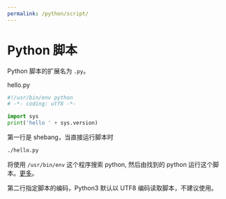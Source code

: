 ```yaml
---
permalink: /python/script/
---
```


# Python 脚本

Python 脚本的扩展名为 `.py`。

hello.py

```python
#!/usr/bin/env python
# -*- coding: utf8 -*-

import sys
print('hello ' + sys.version)
```

第一行是 shebang，当直接运行脚本时

```sh
./hello.py
```

将使用 `/usr/bin/env` 这个程序搜索 python, 然后由找到的 python 运行这个脚本。[更多](../shell/script.md)。

第二行指定脚本的编码，Python3 默认以 UTF8 编码读取脚本，不建议使用。

